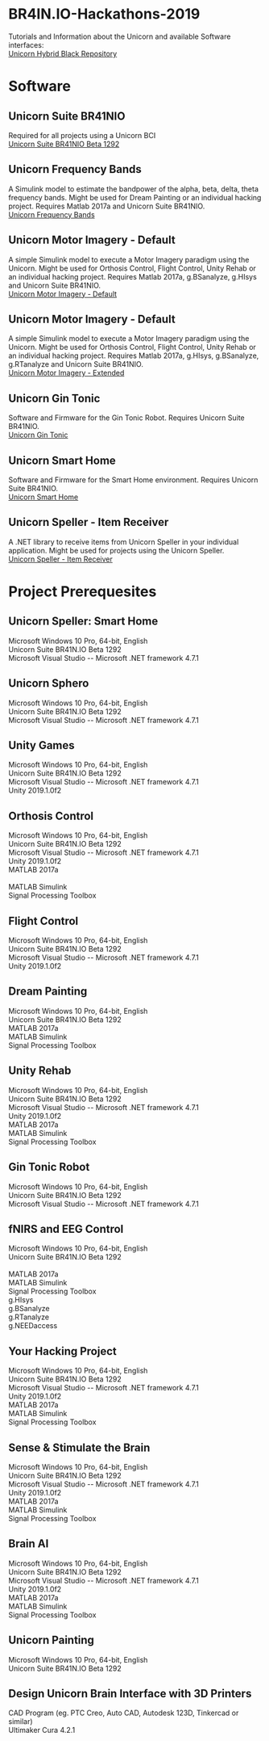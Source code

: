 # BR4IN.IO-Hackathons-2019
Tutorials and Information about the Unicorn and available Software interfaces:<br/>
[Unicorn Hybrid Black Repository](https://github.com/unicorn-bi/Unicorn-Suite-Hybrid-Black)

# Software
## Unicorn Suite BR41NIO
Required for all projects using a Unicorn BCI<br/>
[Unicorn Suite BR41NIO Beta 1292](https://www.unicorn-bi.com/wp-content/uploads/2019/HackathonSoftware2019/Unicorn%20Suite%20BR41NIO%20BETA%201292.zip)

## Unicorn Frequency Bands
A Simulink model to estimate the bandpower of the alpha, beta, delta, theta frequency bands. Might be used for Dream Painting or an individual hacking project. Requires Matlab 2017a and Unicorn Suite BR41NIO.<br/>
[Unicorn Frequency Bands](https://www.unicorn-bi.com/wp-content/uploads/2019/HackathonSoftware2019/Frequency%20Bands.zip)

## Unicorn Motor Imagery - Default
A simple Simulink model to execute a Motor Imagery paradigm using the Unicorn. Might be used for Orthosis Control, Flight Control, Unity Rehab or an individual hacking project. Requires Matlab 2017a, g.BSanalyze, g.HIsys and Unicorn Suite BR41NIO.<br/>
[Unicorn Motor Imagery - Default](https://www.unicorn-bi.com/wp-content/uploads/2019/HackathonSoftware2019/Motor%20Imagery%20Default.zip)

## Unicorn Motor Imagery - Default
A simple Simulink model to execute a Motor Imagery paradigm using the Unicorn. Might be used for Orthosis Control, Flight Control, Unity Rehab or an individual hacking project. Requires Matlab 2017a, g.HIsys, g.BSanalyze, g.RTanalyze and Unicorn Suite BR41NIO.<br/>
[Unicorn Motor Imagery - Extended](https://www.unicorn-bi.com/wp-content/uploads/2019/HackathonSoftware2019/Motor%20Imagery%20Extended.zip)

## Unicorn Gin Tonic
Software and Firmware for the Gin Tonic Robot. Requires Unicorn Suite BR41NIO.<br/>
[Unicorn Gin Tonic](https://www.unicorn-bi.com/wp-content/uploads/2019/HackathonSoftware2019/Unicorn%20GinTonic.zip)

## Unicorn Smart Home
Software and Firmware for the Smart Home environment. Requires Unicorn Suite BR41NIO.<br/>
[Unicorn Smart Home](https://www.unicorn-bi.com/wp-content/uploads/2019/HackathonSoftware2019/Unicorn%20SmartHome.zip)

## Unicorn Speller - Item Receiver
A .NET library to receive items from Unicorn Speller in your individual application. Might be used for projects using the Unicorn Speller.<br/>
[Unicorn Speller - Item Receiver](https://www.unicorn-bi.com/wp-content/uploads/2019/HackathonSoftware2019/Unicorn%20Speller%20(ItemReceiver).zip)

# Project Prerequesites
## Unicorn Speller: Smart Home
Microsoft Windows 10 Pro, 64-bit, English<br/>
Unicorn Suite BR41N.IO Beta 1292<br/>
Microsoft Visual Studio -- Microsoft .NET framework 4.7.1<br/>

## Unicorn Sphero
Microsoft Windows 10 Pro, 64-bit, English<br/>
Unicorn Suite BR41N.IO Beta 1292<br/>
Microsoft Visual Studio -- Microsoft .NET framework 4.7.1<br/>

## Unity Games
Microsoft Windows 10 Pro, 64-bit, English<br/>
Unicorn Suite BR41N.IO Beta 1292<br/>
Microsoft Visual Studio -- Microsoft .NET framework 4.7.1<br/>
Unity 2019.1.0f2<br/>

## Orthosis Control
Microsoft Windows 10 Pro, 64-bit, English<br/>
Unicorn Suite BR41N.IO Beta 1292<br/>
Microsoft Visual Studio -- Microsoft .NET framework 4.7.1<br/>
Unity 2019.1.0f2<br/>
MATLAB 2017a<br/><br/>
MATLAB Simulink<br/>
Signal Processing Toolbox<br/>

## Flight Control
Microsoft Windows 10 Pro, 64-bit, English<br/>
Unicorn Suite BR41N.IO Beta 1292<br/>
Microsoft Visual Studio -- Microsoft .NET framework 4.7.1<br/>
Unity 2019.1.0f2<br/>

## Dream Painting
Microsoft Windows 10 Pro, 64-bit, English<br/>
Unicorn Suite BR41N.IO Beta 1292<br/>
MATLAB 2017a<br/>
MATLAB Simulink<br/>
Signal Processing Toolbox<br/>

## Unity Rehab
Microsoft Windows 10 Pro, 64-bit, English<br/>
Unicorn Suite BR41N.IO Beta 1292<br/>
Microsoft Visual Studio -- Microsoft .NET framework 4.7.1<br/>
Unity 2019.1.0f2<br/>
MATLAB 2017a<br/>
MATLAB Simulink<br/>
Signal Processing Toolbox<br/>

## Gin Tonic Robot
Microsoft Windows 10 Pro, 64-bit, English<br/>
Unicorn Suite BR41N.IO Beta 1292<br/>
Microsoft Visual Studio -- Microsoft .NET framework 4.7.1<br/>

## fNIRS and EEG Control
Microsoft Windows 10 Pro, 64-bit, English<br/>
Unicorn Suite BR41N.IO Beta 1292<br/><br/>
MATLAB 2017a<br/>
MATLAB Simulink<br/>
Signal Processing Toolbox<br/>
g.HIsys<br/>
g.BSanalyze<br/>
g.RTanalyze<br/>
g.NEEDaccess<br/>

## Your Hacking Project
Microsoft Windows 10 Pro, 64-bit, English<br/>
Unicorn Suite BR41N.IO Beta 1292<br/>
Microsoft Visual Studio -- Microsoft .NET framework 4.7.1<br/>
Unity 2019.1.0f2<br/>
MATLAB 2017a<br/>
MATLAB Simulink<br/>
Signal Processing Toolbox<br/>

## Sense & Stimulate the Brain
Microsoft Windows 10 Pro, 64-bit, English<br/>
Unicorn Suite BR41N.IO Beta 1292<br/>
Microsoft Visual Studio -- Microsoft .NET framework 4.7.1<br/>
Unity 2019.1.0f2<br/>
MATLAB 2017a<br/>
MATLAB Simulink<br/>
Signal Processing Toolbox<br/>

## Brain AI
Microsoft Windows 10 Pro, 64-bit, English<br/>
Unicorn Suite BR41N.IO Beta 1292<br/>
Microsoft Visual Studio -- Microsoft .NET framework 4.7.1<br/>
Unity 2019.1.0f2<br/>
MATLAB 2017a<br/>
MATLAB Simulink<br/>
Signal Processing Toolbox<br/>

## Unicorn Painting
Microsoft Windows 10 Pro, 64-bit, English<br/>
Unicorn Suite BR41N.IO Beta 1292<br/>

## Design Unicorn Brain Interface with 3D Printers
CAD Program (eg. PTC Creo, Auto CAD, Autodesk 123D, Tinkercad or similar)<br/>
Ultimaker Cura 4.2.1<br/>

